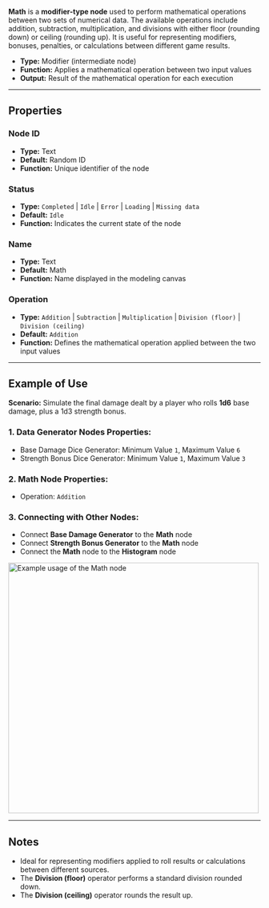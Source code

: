 **Math** is a **modifier-type node** used to perform mathematical operations between two sets of numerical data. The available operations include addition, subtraction, multiplication, and divisions with either floor (rounding down) or ceiling (rounding up). It is useful for representing modifiers, bonuses, penalties, or calculations between different game results.

- **Type:** Modifier (intermediate node)
- **Function:** Applies a mathematical operation between two input values
- **Output:** Result of the mathematical operation for each execution

---

## **Properties**

### **Node ID**

- **Type:** Text
- **Default:** Random ID
- **Function:** Unique identifier of the node

### **Status**

- **Type:** `Completed` | `Idle` | `Error` | `Loading` | `Missing data`
- **Default:** `Idle`
- **Function:** Indicates the current state of the node

### **Name**

- **Type:** Text
- **Default:** Math
- **Function:** Name displayed in the modeling canvas

### **Operation**

- **Type:** `Addition` | `Subtraction` | `Multiplication` | `Division (floor)` | `Division (ceiling)`
- **Default:** `Addition`
- **Function:** Defines the mathematical operation applied between the two input values

---

## **Example of Use**

**Scenario:** Simulate the final damage dealt by a player who rolls **1d6** base damage, plus a 1d3 strength bonus.

### **1. Data Generator Nodes Properties:**

- Base Damage Dice Generator: Minimum Value `1`, Maximum Value `6`
- Strength Bonus Dice Generator: Minimum Value `1`, Maximum Value `3`

### **2. Math Node Properties:**

- Operation: `Addition`

### **3. Connecting with Other Nodes:**

- Connect **Base Damage Generator** to the **Math** node
- Connect **Strength Bonus Generator** to the **Math** node
- Connect the **Math** node to the **Histogram** node

<img src="/images/math.png" width="500px" alt="Example usage of the Math node"/>

---

## **Notes**

- Ideal for representing modifiers applied to roll results or calculations between different sources.
- The **Division (floor)** operator performs a standard division rounded down.
- The **Division (ceiling)** operator rounds the result up.
